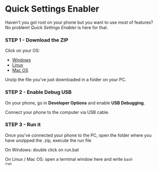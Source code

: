 # Quick Settings Enabler

Haven't you got root on your phone but you want to use most of features?
No problem! *Quick Settings Enabler* is here for that.

### STEP 1 - Download the ZIP
Click on your OS:
- <a href="https://simonesestito.tk/qs_enabler/win.zip">Windows</a>
- <a href="https://simonesestito.tk/qs_enabler/linux.zip">Linux</a>
- <a href="https://simonesestito.tk/qs_enabler/mac.zip">Mac OS</a>

Unzip the file you've just downloaded in a folder on your PC.

### STEP 2 - Enable Debug USB
On your phone, go in **Developer Options** and enable **USB Debugging**.

Connect your phone to the computer via USB cable.

### STEP 3 - Run it
Once you've connected your phone to the PC, open the folder where you have
unzipped the .zip, execute the run file

On Windows: double click on run.bat

On Linux / Mac OS: open a terminal window here and write <code>bash run</code>
